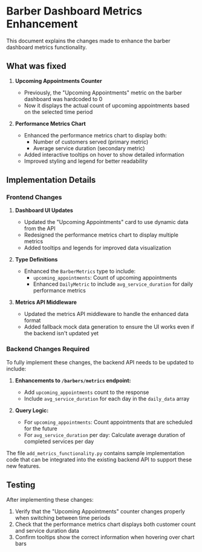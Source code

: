 # Barber Dashboard Metrics Enhancement

This document explains the changes made to enhance the barber dashboard metrics functionality.

## What was fixed

1. **Upcoming Appointments Counter**
   - Previously, the "Upcoming Appointments" metric on the barber dashboard was hardcoded to 0
   - Now it displays the actual count of upcoming appointments based on the selected time period

2. **Performance Metrics Chart**
   - Enhanced the performance metrics chart to display both:
     - Number of customers served (primary metric)
     - Average service duration (secondary metric)
   - Added interactive tooltips on hover to show detailed information
   - Improved styling and legend for better readability

## Implementation Details

### Frontend Changes

1. **Dashboard UI Updates**
   - Updated the "Upcoming Appointments" card to use dynamic data from the API
   - Redesigned the performance metrics chart to display multiple metrics
   - Added tooltips and legends for improved data visualization

2. **Type Definitions**
   - Enhanced the `BarberMetrics` type to include:
     - `upcoming_appointments`: Count of upcoming appointments
     - Enhanced `DailyMetric` to include `avg_service_duration` for daily performance metrics

3. **Metrics API Middleware**
   - Updated the metrics API middleware to handle the enhanced data format
   - Added fallback mock data generation to ensure the UI works even if the backend isn't updated yet

### Backend Changes Required

To fully implement these changes, the backend API needs to be updated to include:

1. **Enhancements to `/barbers/metrics` endpoint:**
   - Add `upcoming_appointments` count to the response
   - Include `avg_service_duration` for each day in the `daily_data` array

2. **Query Logic:**
   - For `upcoming_appointments`: Count appointments that are scheduled for the future
   - For `avg_service_duration` per day: Calculate average duration of completed services per day

The file `add_metrics_functionality.py` contains sample implementation code that can be integrated into the existing backend API to support these new features.

## Testing

After implementing these changes:

1. Verify that the "Upcoming Appointments" counter changes properly when switching between time periods
2. Check that the performance metrics chart displays both customer count and service duration data
3. Confirm tooltips show the correct information when hovering over chart bars
